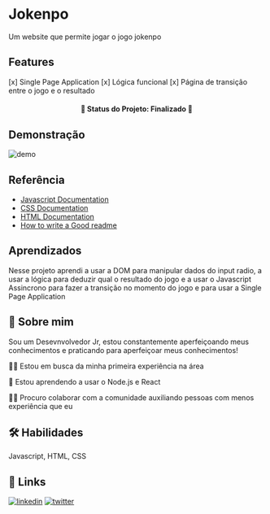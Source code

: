 # Jokenpo

Um website que permite jogar o jogo jokenpo

## Features

 [x]  Single Page Application
 [x]  Lógica funcional
 [x]  Página de transição entre o jogo e o resultado

<h4 align="center"> 
 🚧  Status do Projeto: Finalizado  🚧
</h4>

 
## Demonstração


![demo](https://user-images.githubusercontent.com/101666833/186693696-2e5ae915-3500-417e-a014-7b0be3c92795.gif)



## Referência

 - [Javascript Documentation](https://developer.mozilla.org/pt-BR/docs/Web/JavaScript)
 - [CSS Documentation](https://developer.mozilla.org/pt-BR/docs/Web/CSS)
 - [HTML Documentation](https://developer.mozilla.org/pt-BR/docs/Web/HTML)
 - [How to write a Good readme](https://bulldogjob.com/news/449-how-to-write-a-good-readme-for-your-github-project)


## Aprendizados

Nesse projeto aprendi a usar a DOM para manipular dados do input radio, a usar a lógica para deduzir qual o resultado do jogo e a usar o Javascript Assincrono para fazer a transição no momento do jogo e para usar a Single Page Application


## 🚀 Sobre mim

Sou um Desevnvolvedor Jr, estou constantemente aperfeiçoando meus conhecimentos e praticando para aperfeiçoar meus conhecimentos!



👩‍💻 Estou em busca da minha primeira experiência na área

🧠 Estou aprendendo a usar o Node.js e React

👯‍♀️ Procuro colaborar com a comunidade auxiliando pessoas com menos experiência que eu


## 🛠 Habilidades
Javascript, HTML, CSS


## 🔗 Links
[![linkedin](https://img.shields.io/badge/linkedin-0A66C2?style=for-the-badge&logo=linkedin&logoColor=white)](https://www.linkedin.com/in/vitor-marciano/)
[![twitter](https://img.shields.io/badge/twitter-1DA1F2?style=for-the-badge&logo=twitter&logoColor=white)](https://twitter.com/marciano_vitor)
